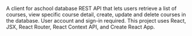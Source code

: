 A client for aschool database REST API that lets users retrieve a list of courses, view specific course detail, create, update and delete courses in the database. User account and sign-in required. This project uses React, JSX, React Router, React Context API, and Create React App.
